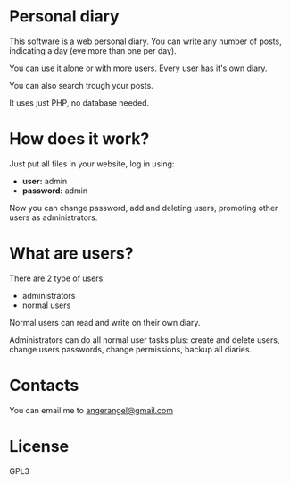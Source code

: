 Personal diary
============

This software is a web personal diary. You can write any number of posts, indicating a day (eve more than one per day).

You can use it alone or with more users. Every user has it's own diary.

You can also search trough your posts.

It uses just PHP, no database needed.


# How does it work?

Just put all files in your website, log in using:

 * **user:** admin
 * **password:** admin
  
Now you can change password, add and deleting users, promoting other users as administrators.

# What are users?

There are 2 type of users:

 * administrators
 * normal users

Normal users can read and write on their own diary.

Administrators can do all normal user tasks plus: create and delete users, change users passwords, change permissions, backup all diaries.

# Contacts

You can email me to angerangel@gmail.com 

# License

GPL3
